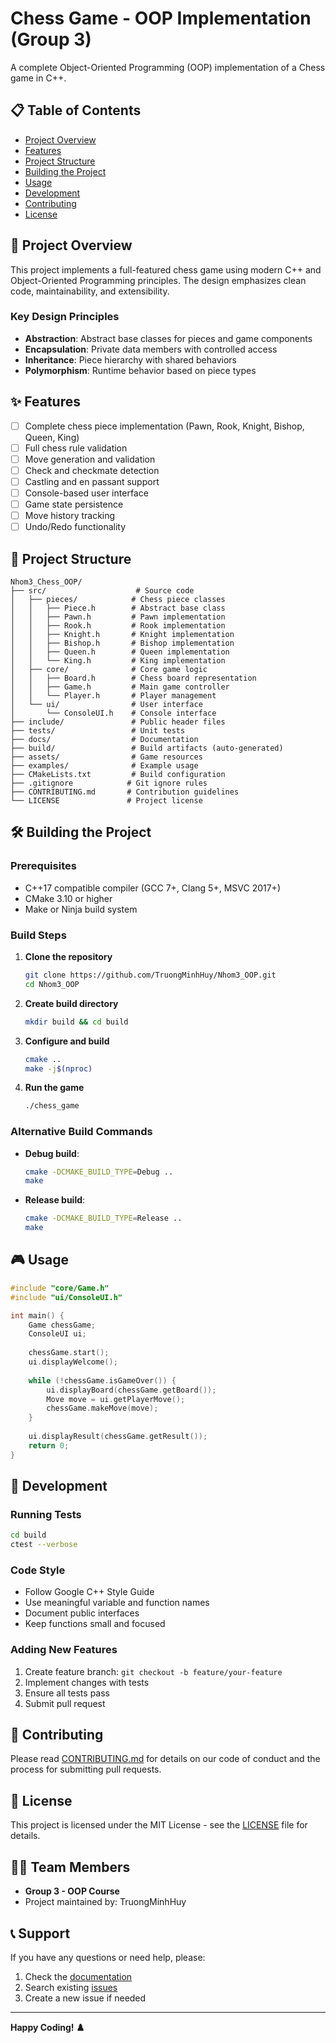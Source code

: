 # Chess Game - OOP Implementation (Group 3)

A complete Object-Oriented Programming (OOP) implementation of a Chess game in C++.

## 📋 Table of Contents
- [Project Overview](#project-overview)
- [Features](#features)
- [Project Structure](#project-structure)
- [Building the Project](#building-the-project)
- [Usage](#usage)
- [Development](#development)
- [Contributing](#contributing)
- [License](#license)

## 🎯 Project Overview

This project implements a full-featured chess game using modern C++ and Object-Oriented Programming principles. The design emphasizes clean code, maintainability, and extensibility.

### Key Design Principles
- **Abstraction**: Abstract base classes for pieces and game components
- **Encapsulation**: Private data members with controlled access
- **Inheritance**: Piece hierarchy with shared behaviors
- **Polymorphism**: Runtime behavior based on piece types

## ✨ Features

- [ ] Complete chess piece implementation (Pawn, Rook, Knight, Bishop, Queen, King)
- [ ] Full chess rule validation
- [ ] Move generation and validation
- [ ] Check and checkmate detection
- [ ] Castling and en passant support
- [ ] Console-based user interface
- [ ] Game state persistence
- [ ] Move history tracking
- [ ] Undo/Redo functionality

## 📁 Project Structure

```
Nhom3_Chess_OOP/
├── src/                    # Source code
│   ├── pieces/            # Chess piece classes
│   │   ├── Piece.h        # Abstract base class
│   │   ├── Pawn.h         # Pawn implementation
│   │   ├── Rook.h         # Rook implementation
│   │   ├── Knight.h       # Knight implementation
│   │   ├── Bishop.h       # Bishop implementation
│   │   ├── Queen.h        # Queen implementation
│   │   └── King.h         # King implementation
│   ├── core/              # Core game logic
│   │   ├── Board.h        # Chess board representation
│   │   ├── Game.h         # Main game controller
│   │   └── Player.h       # Player management
│   └── ui/                # User interface
│       └── ConsoleUI.h    # Console interface
├── include/               # Public header files
├── tests/                 # Unit tests
├── docs/                  # Documentation
├── build/                 # Build artifacts (auto-generated)
├── assets/                # Game resources
├── examples/              # Example usage
├── CMakeLists.txt         # Build configuration
├── .gitignore            # Git ignore rules
├── CONTRIBUTING.md       # Contribution guidelines
└── LICENSE               # Project license
```

## 🛠 Building the Project

### Prerequisites
- C++17 compatible compiler (GCC 7+, Clang 5+, MSVC 2017+)
- CMake 3.10 or higher
- Make or Ninja build system

### Build Steps

1. **Clone the repository**
   ```bash
   git clone https://github.com/TruongMinhHuy/Nhom3_OOP.git
   cd Nhom3_OOP
   ```

2. **Create build directory**
   ```bash
   mkdir build && cd build
   ```

3. **Configure and build**
   ```bash
   cmake ..
   make -j$(nproc)
   ```

4. **Run the game**
   ```bash
   ./chess_game
   ```

### Alternative Build Commands

- **Debug build**:
  ```bash
  cmake -DCMAKE_BUILD_TYPE=Debug ..
  make
  ```

- **Release build**:
  ```bash
  cmake -DCMAKE_BUILD_TYPE=Release ..
  make
  ```

## 🎮 Usage

```cpp
#include "core/Game.h"
#include "ui/ConsoleUI.h"

int main() {
    Game chessGame;
    ConsoleUI ui;
    
    chessGame.start();
    ui.displayWelcome();
    
    while (!chessGame.isGameOver()) {
        ui.displayBoard(chessGame.getBoard());
        Move move = ui.getPlayerMove();
        chessGame.makeMove(move);
    }
    
    ui.displayResult(chessGame.getResult());
    return 0;
}
```

## 👥 Development

### Running Tests
```bash
cd build
ctest --verbose
```

### Code Style
- Follow Google C++ Style Guide
- Use meaningful variable and function names
- Document public interfaces
- Keep functions small and focused

### Adding New Features
1. Create feature branch: `git checkout -b feature/your-feature`
2. Implement changes with tests
3. Ensure all tests pass
4. Submit pull request

## 🤝 Contributing

Please read [CONTRIBUTING.md](CONTRIBUTING.md) for details on our code of conduct and the process for submitting pull requests.

## 📝 License

This project is licensed under the MIT License - see the [LICENSE](LICENSE) file for details.

## 👨‍💻 Team Members

- **Group 3 - OOP Course**
- Project maintained by: TruongMinhHuy

## 📞 Support

If you have any questions or need help, please:
1. Check the [documentation](docs/)
2. Search existing [issues](https://github.com/TruongMinhHuy/Nhom3_OOP/issues)
3. Create a new issue if needed

---

**Happy Coding! ♟️**